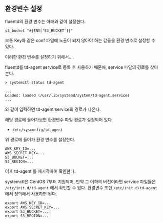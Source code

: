 ##  환경변수 설정



fluentd의 환경 변수는 아래와 같이 설정한다.

```
s3_bucket "#{ENV['S3_BUCKET']}"
```

보통 Key와 같은 conf 파일에 노출이 되지 않아야 하는 값들을 환경 변수로 설정할 수 있다.



이러한 환경 변수를 설정하기 위해서....

fluentd를 td-agent service로 등록 후 사용하기 때문에, service 파일의 경로를 찾아본다.

```
> systemctl status td-agent

...
Loaded: loaded (/usr/lib/systemd/system/td-agent.service)
...
```

와 같이 입력하면 td-agent service의 경로가 나온다.



해당 경로에 들어가보면 환경변수 파일 경로가 설정되어 있다

- `/etc/sysconfig/td-agent`

위 경로에 들어가 환경 변수를 설정한다.

```
AWS_KEY_ID=...
AWS_SECRET_KEY=...
S3_BUCKET=...
S3_REGION=...
```

이후 td-agent 를 재시작하여 확인한다.



systemctl은 CentOS 7부터 지원되며, 만약 그 이하의 버전이라면 service 파일들은 `/etc/init.d/td-agent` 에서 확인할 수 있다. 환경변수 또한 `/etc/init.d/td-agent`에서 정의해서 사용하면 된다. 

```
export AWS_KEY_ID=...
export AWS_SECRET_KEY=...
export S3_BUCKET=...
export S3_REGION=...
```

